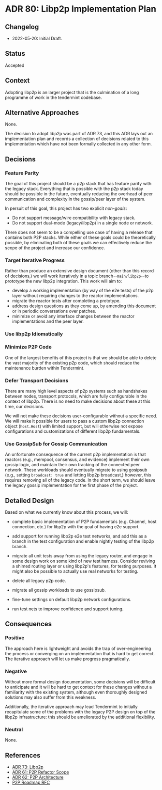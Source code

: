 # ADR 80: Libp2p Implementation Plan

## Changelog

- 2022-05-20: Initial Draft.

## Status

Accepted

## Context

Adopting libp2p is an larger project that is the culmination of a long
programme of work in the tendermint codebase.

## Alternative Approaches

None. 

The decision to adopt libp2p was part of ADR 73, and this ADR lays out
an implementation plan and records a collection of decisions related
to this implementation which have not been formally collected in any
other form. 

## Decisions

### Feature Parity

The goal of this project should be a p2p stack that has feature parity
with the legacy stack. Everything that is possible with the p2p stack
today should be possible in the future, eventually reducing the
overhead of peer communication and complexity in the gossip/peer layer
of the system. 

In persuit of this goal, this project has two explicit *non-goals*:

- Do not support message/wire compatibility with legacy stack.
- Do not support dual-mode (legacy/libp2p) in a single node or network.

There does not seem to be a compelling use case of having a release
that contains both P2P stacks. While either of these goals could
be theoretically possible, by eliminating both of these goals we can
effectively reduce the scope of the project and increase our
confidence.

### Target Iterative Progress 

Rather than produce an extensive design document (other than this
record of decisions,) we will work iteratively in a topic 
branch--`main/libp2p`--to prototype the new libp2p integration. This
work will aim to: 

- develop a working implementation (by way of the e2e tests) of the
  p2p layer without requiring changes to the reactor implementations.
- migrate the reactor tests after completing a prototype. 
- address design questions as they come up, by amending this document
  or in periodic conversations over patches. 
- minimize or avoid any interface changes between the reactor
  implementations and the peer layer. 

### Use libp2p Idiomatically 



### Minimize P2P Code

One of the largest benefits of this project is that we should be able
to delete the vast majority of the existing p2p code, which should
reduce the maintenance burden within Tendermint.

### Defer Transport Decisions

There are many high level aspects of p2p systems such as handshakes between
nodes, transport protocols, which are fully configurable in the
context of libp2p. There is no need to make decisions about these at
this time, our decisions. 

We will not make these decisions user-configurable without a specific need.
We will make it possible for users to pass a custom libp2p connection object
(`host.Host`) with limited support, but will otherwise not expose configurations
and customizations of different libp2p fundamentals.

### Use GossipSub for Gossip Communication 

An unfortunate consequence of the current p2p implementation is that
reactors (e.g., mempool, consensus, and evidence) implement their own
gossip logic, and maintain their own tracking of the connected peer
network. These workloads should eventually migrate to using gosipsub
(e.g., setting `broadcast: true` and letting libp2p broadcast,)
however, this requires removing all of the legacy code. In the short
term, we should leave the legacy gossip implementation for the first
phase of the project. 

## Detailed Design

Based on what we currently know about this process, we will:

- complete basic implementation of P2P fundamentals (e.g. Channel,
  host connection, etc.) for libp2p with the goal of having e2e
  support.
  
- add support for running libp2p e2e test networks, and add this as a
  branch in the test configuration and enable nightly testing of the
  libp2p branch. 

- migrate all unit tests away from using the legacy router, and engage
  in some design work on some kind of new test harness. Consider
  reviving a shimed routing layer or using libp2p's features, for
  testing purposes. It might also be possible to actually use real
  networks for testing.

- delete all legacy p2p code. 

- migrate all gossip workloads to use gossipsub. 

- fine-tune settings on default libp2p network configurations.

- run test nets to improve confidence and support tuning.

## Consequences

### Positive

The approach here is lightweight and avoids the trap of
over-engineering the process or converging on an implementation that
is hard to get correct. The iterative approach will let us make
progress pragmatically. 

### Negative

Without more formal design documentation, some decisions will be
difficult to anticipate and it will be hard to get context for these
changes without a familiarity with the existing system, although even
thoroughly designed solutions may also suffer from this weakness. 

Additionally, the iterative approach may lead Tendermint to initially
recapitulate some of the problems with the legacy P2P design on top of
the libp2p infrastructure: this should be ameliorated by the
additional flexibility. 

### Neutral

None.

## References

- [ADR 73: Libp2p][adr73]
- [ADR 61: P2P Refactor Scope][adr61]
- [ADR 62: P2P Architecture][adr62]
- [P2P Roadmap RFC][rfc]

[adr73]: ./adr-073-libp2p.md
[adr61]: ./adr-061-p2p-refactor-scope.md
[adr62]: ./adr-062-p2p-architecture.md
[rfc]: ../rfc/rfc-000-p2p-roadmap.rst

